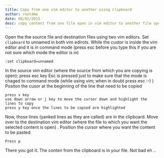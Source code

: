 ```yaml
---
title: Copy from one vim editor to another using clipboard
author: root4me
date: 08/01/2015
desc: copy content from one file open in vim editor to another file open in vim editor using clipboard
---
```


  
  
  
  
Open the the source file and destination files using two vim editors. Set ``` clipboard ``` to unnamed in both vim edirots. While the custor is inside the vim editor and it is in command mode (press esc before you type this if you are not sure which mode the editor is in)  

	:set clipboard=unnamed  


In the source vim editor (where the source from which you are copying is open); press esc key 
Esc is pressed just to make sure that the mode is chaged to command mode (while using vim; when in doubt press esc :-) )
Positon the cusor at the beginning of the line that need to be copied  

	press v key  
	use down arrow or j key to move the cursor down and highlight the lines to copy
	press y key once the lines to be copied are highlighted  
  

Now, those lines (yanked lines as they are called) are in the clipboard. Move over to the destination vim editor (where the file to which you want the selected content is open) . Position the cursor where you want the content to be pasted.  

	Press p

There you got it. The conten from the clipboard is in your file. Not bad eh ..  


